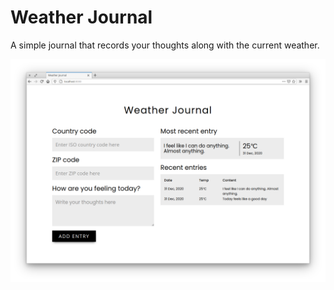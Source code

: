 # Weather Journal

A simple journal that records your thoughts along with the current weather.

![Weather Journal](screenshots/weather-journal.png)

